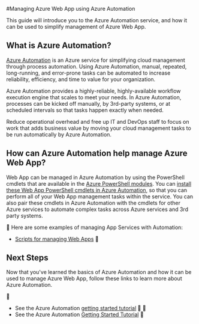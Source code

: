 <properties
	pageTitle="Manage Azure Web App using Azure Automation"
	description="Learn about how the Azure Automation service can be used to manage Azure Web App."
	services="app-service\web, automation"
	documentationCenter=""
	authors="csand-msft"
	manager="eamono"
	editor=""/>

<tags
	ms.service="app-service-web"
	ms.date="04/18/2016"
	wacn.date=""/>



#Managing Azure Web App using Azure Automation

This guide will introduce you to the Azure Automation service, and how it can be used to simplify management of Azure Web App.

## What is Azure Automation?

[Azure Automation](/home/features/automation/) is an Azure service for simplifying cloud management through process automation. Using Azure Automation, manual, repeated, long-running, and error-prone tasks can be automated to increase reliability, efficiency, and time to value for your organization.

Azure Automation provides a highly-reliable, highly-available workflow execution engine that scales to meet your needs. In Azure Automation, processes can be kicked off manually, by 3rd-party systems, or at scheduled intervals so that tasks happen exactly when needed.

Reduce operational overhead and free up IT and DevOps staff to focus on work that adds business value by moving your cloud management tasks to be run automatically by Azure Automation.


## How can Azure Automation help manage Azure Web App?

Web App can be managed in Azure Automation by using the PowerShell cmdlets that are available in the [Azure PowerShell modules](/documentation/articles/powershell-install-configure/). You can [install these Web App PowerShell cmdlets in Azure Automation](https://azure.microsoft.com/blog/announcing-azure-resource-manager-support-azure-automation-runbooks/), so that you can perform all of your Web App management tasks within the service. You can also pair these cmdlets in Azure Automation with the cmdlets for other Azure services to automate complex tasks across Azure services and 3rd party systems.


Here are some examples of managing App Services with Automation:
* [Scripts for managing Web Apps](https://azure.microsoft.com/documentation/scripts/)


## Next Steps

Now that you've learned the basics of Azure Automation and how it can be used to manage Azure Web App, follow these links to learn more about Azure Automation.


* See the Azure Automation [getting started tutorial](https://azure.microsoft.com/documentation/learning-paths/automation/)


* See the Azure Automation [Getting Started Tutorial](/documentation/articles/automation-intro/)

